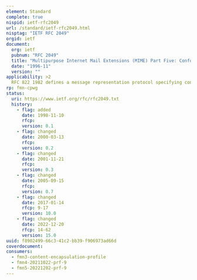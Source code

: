 ```yaml
---
element: Standard
complete: true
nispid: ietf-rfc2049
url: /standard/ietf-rfc2049.html
nisptag: "IETF RFC 2049"
orgid: ietf
document:
  org: ietf
  pubnum: "RFC 2049"
  title: "Multipurpose Internet Mail Extensions (MIME) Part Five: Conformance Criteria and Example"
  date: "1996-11"
  version: ""
applicability: >2
  RFC 822 1982 defines a message representation protocol specifying considerable detail about US-ASCII message headers, and leaves the message content, or message body, as flat US-ASCII text. This set of documents, collectively called the Multipurpose Internet Mail Extensions, or MIME, redefines the format of messages to allow for (1) textual message bodies in character sets other than US-ASCII, (2) an extensible set of different formats for non-textual message bodies, (3) multi-part message bodies, and (4) textual header information in character sets other than US-ASCII. Because RFC 822 1982 said so little about message bodies, these documents are largely orthogonal to (rather than a revision of) RFC 822 1982. The initial document (RFC 2045 1996) specifies the various headers used to describe the structure of MIME messages. The second document, RFC 2046 1996, defines the general structure of the MIME media typing system and defines an initial set of media types. The third document, RFC 2047 1996, describes extensions to RFC 822 1982 to allow non-US-ASCII text data in Internet mail header fields. The fourth document, RFC 2048 1996, specifies various IANA registration procedures for MIME-related facilities. The fifth and final document, RFC 2049 1996, describes MIME conformance criteria as well as providing some illustrative examples of MIME message formats, acknowledgements, and the bibliography.
rp: fmn-cpwg
status:
  uri: https://www.ietf.org/rfc/rfc2049.txt
  history: 
    - flag: added
      date: 1998-11-10
      rfcp: 
      version: 0.1
    - flag: changed
      date: 2000-03-13
      rfcp: 
      version: 0.2
    - flag: changed
      date: 2001-11-21
      rfcp: 
      version: 0.3
    - flag: changed
      date: 2005-09-15
      rfcp: 
      version: 0.7
    - flag: changed
      date: 2017-01-14
      rfcp: 9-17
      version: 10.0
    - flag: changed
      date: 2022-12-20
      rfcp: 14-62
      version: 15.0
uuid: f8902499-66c3-41c2-bb39-f906973ad66d
coverdocument:
consumers:
  - fmn3-content-encapsulation-profile
  - fmn4-20211022-prf-9
  - fmn5-20221202-prf-9
---
```


